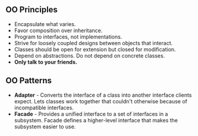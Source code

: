## OO Principles
- Encapsulate what varies.
- Favor composition over inheritance.
- Program to interfaces, not implementations.
- Strive for loosely coupled designs between objects that interact.
- Classes should be open for extension but closed for modification.
- Depend on abstractions. Do not depend on concrete classes.
- **Only talk to your friends.**

## OO Patterns
- **Adapter** - Converts the interface of a class into another interface clients expect. Lets classes work together that couldn't otherwise because of incompatible interfaces.
- **Facade** - Provides a unified interface to a set of interfaces in a subsystem. Facade defines a higher-level interface that makes the subsystem easier to use.
